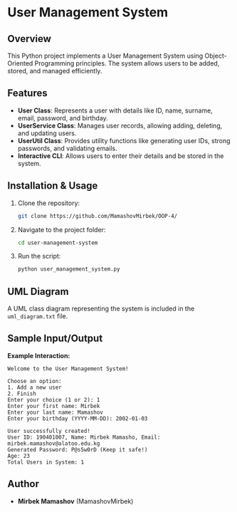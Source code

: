 # User Management System

## Overview
This Python project implements a User Management System using Object-Oriented Programming principles. The system allows users to be added, stored, and managed efficiently.

## Features
- **User Class**: Represents a user with details like ID, name, surname, email, password, and birthday.
- **UserService Class**: Manages user records, allowing adding, deleting, and updating users.
- **UserUtil Class**: Provides utility functions like generating user IDs, strong passwords, and validating emails.
- **Interactive CLI**: Allows users to enter their details and be stored in the system.

## Installation & Usage
1. Clone the repository:
   ```bash
   git clone https://github.com/MamashovMirbek/OOP-4/
   ```
2. Navigate to the project folder:
   ```bash
   cd user-management-system
   ```
3. Run the script:
   ```bash
   python user_management_system.py
   ```

## UML Diagram
A UML class diagram representing the system is included in the `uml_diagram.txt` file.

## Sample Input/Output
**Example Interaction:**
```
Welcome to the User Management System!

Choose an option:
1. Add a new user
2. Finish
Enter your choice (1 or 2): 1
Enter your first name: Mirbek
Enter your last name: Mamashov
Enter your birthday (YYYY-MM-DD): 2002-01-03

User successfully created!
User ID: 190401007, Name: Mirbek Mamasho, Email: mirbek.mamashov@alatoo.edu.kg
Generated Password: P@s5w0rD (Keep it safe!)
Age: 23
Total Users in System: 1
```

## Author
- **Mirbek Mamashov** (MamashovMirbek)

